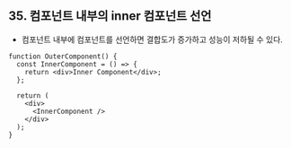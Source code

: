 ## 35. 컴포넌트 내부의 inner 컴포넌트 선언

- 컴포넌트 내부에 컴포넌트를 선언하면 결합도가 증가하고 성능이 저하될 수 있다.

```tsx
function OuterComponent() {
  const InnerComponent = () => {
    return <div>Inner Component</div>;
  };

  return (
    <div>
      <InnerComponent />
    </div>
  );
}
```
